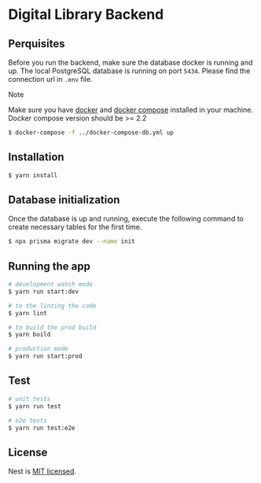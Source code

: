 # Digital Library Backend

## Perquisites

Before you run the backend, make sure the database docker is running and up.
The local PostgreSQL database is running on port `5434`. Please find the connection url in `.env` file.

> [!NOTE]
> Make sure you have [docker](https://www.docker.com/) and [docker compose](https://docs.docker.com/compose/) installed
> in your machine.
> Docker compose version should be >= 2.2

```bash
$ docker-compose -f ../docker-compose-db.yml up
```

## Installation

```bash
$ yarn install
```

## Database initialization

Once the database is up and running, execute the following command to create necessary tables for the first time.

```bash
$ npx prisma migrate dev --name init
```

## Running the app

```bash
# development watch mode
$ yarn run start:dev

# to the linting the code
$ yarn lint

# to build the prod build
$ yarn build

# production mode
$ yarn run start:prod
```

## Test

```bash
# unit tests
$ yarn run test

# e2e tests
$ yarn run test:e2e
```

## License

Nest is [MIT licensed](LICENSE).
